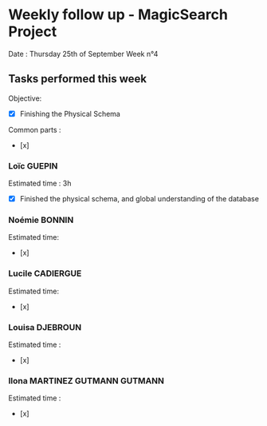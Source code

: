 # Weekly follow up - MagicSearch Project


Date : Thursday 25th of September
Week n°4


## Tasks performed this week


Objective:
- [x] Finishing the Physical Schema

Common parts :
- [x] 




### Loïc GUEPIN
Estimated time : 3h
- [x] Finished the physical schema, and global understanding of the database


### Noémie BONNIN
Estimated time: 
- [x] 


### Lucile CADIERGUE
Estimated time: 
- [x] 



### Louisa DJEBROUN
Estimated time : 
- [x] 
 

### Ilona MARTINEZ GUTMANN GUTMANN
Estimated time : 
- [x] 
